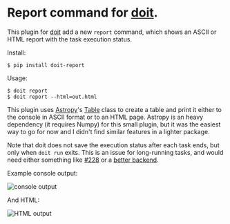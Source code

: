 # Report command for [doit](https://github.com/pydoit/doit).

This plugin for [doit](https://github.com/pydoit/doit) add a new `report`
command, which shows an ASCII or HTML report with the task execution status.

Install:
```
$ pip install doit-report
```

Usage:
```
$ doit report
$ doit report --html=out.html
```

This plugin uses [Astropy](https://github.com/astropy/astropy/)'s
[Table](http://docs.astropy.org/en/latest/table/index.html) class to create
a table and print it either to the console in ASCII format or to an HTML page.
Astropy is an heavy dependency (it requires Numpy) for this small plugin, but it
was the easiest way to go for now and I didn't find similar features in
a lighter package.

Note that doit does not save the execution status after each task ends, but only
when `doit run` exits. This is an issue for long-running tasks, and would need
either something like [#228](https://github.com/pydoit/doit/pull/228) or
a [better backend](https://github.com/saimn/doit-redis).

Example console output:

![console output](https://user-images.githubusercontent.com/311639/34677091-4be1ae52-f48f-11e7-83c7-94d259193176.png)

And HTML:

![HTML output](https://user-images.githubusercontent.com/311639/34677129-69749560-f48f-11e7-96bf-d9f3e994eb04.png)
